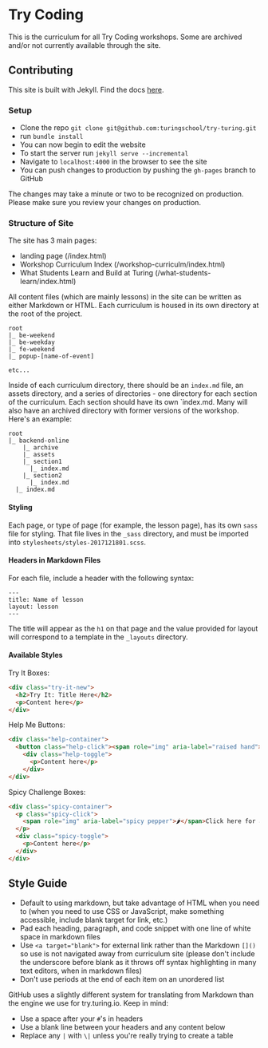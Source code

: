 # Try Coding

This is the curriculum for all Try Coding workshops. Some are archived and/or not currently available through the site.

## Contributing

This site is built with Jekyll. Find the docs [here](https://jekyllrb.com/docs/usage/).

### Setup

- Clone the repo `git clone git@github.com:turingschool/try-turing.git`
- run `bundle install`
- You can now begin to edit the website
- To start the server run `jekyll serve --incremental`
- Navigate to `localhost:4000` in the browser to see the site
- You can push changes to production by pushing the `gh-pages` branch to GitHub

The changes may take a minute or two to be recognized on production. Please make sure you review your changes on production.

### Structure of Site

The site has 3 main pages:
- landing page (/index.html)
- Workshop Curriculum Index (/workshop-curriculm/index.html)
- What Students Learn and Build at Turing (/what-students-learn/index.html)

All content files (which are mainly lessons) in the site can be written as either Markdown or HTML. Each curriculum is housed in its own directory at the root of the project.

```
root
|_ be-weekend
|_ be-weekday
|_ fe-weekend
|_ popup-[name-of-event]

etc...
```

Inside of each curriculum directory, there should be an `index.md` file, an assets directory, and a series of directories - one directory for each section of the curriculum. Each section should have its own `index.md. Many will also have an archived directory with former versions of the workshop. Here's an example:

```
root
|_ backend-online
    |_ archive
    |_ assets
    |_ section1
      |_ index.md
    |_ section2
      |_ index.md
  |_ index.md
```

#### Styling 

Each page, or type of page (for example, the lesson page), has its own `sass` file for styling. That file lives in the `_sass` directory, and must be imported into `stylesheets/styles-2017121801.scss`.

#### Headers in Markdown Files

For each file, include a header with the following syntax:

```
---
title: Name of lesson
layout: lesson
---
```

The title will appear as the `h1` on that page and the value provided for layout will correspond to a template in the `_layouts` directory.

#### Available Styles

Try It Boxes:

```html
<div class="try-it-new">
  <h2>Try It: Title Here</h2>
  <p>Content here</p>
</div>
```

Help Me Buttons:

```html
<div class="help-container">
  <button class="help-click"><span role="img" aria-label="raised hand">🤚</span>Help Me!</button>
    <div class="help-toggle">
      <p>Content here</p>
    </div>
</div>
```

Spicy Challenge Boxes:

```html
<div class="spicy-container">
  <p class="spicy-click">
    <span role="img" aria-label="spicy pepper">🌶</span>Click here for a Spicy Challenge<span role="img" aria-label="spicy pepper">🌶</span>
  </p>
  <div class="spicy-toggle">
    <p>Content here</p>
  </div>
</div>
```

## Style Guide

- Default to using markdown, but take advantage of HTML when you need to (when you need to use CSS or JavaScript, make something accessible, include blank target for link, etc.)
- Pad each heading, paragraph, and code snippet with one line of white space in markdown files
- Use `<a target="blank">` for external link rather than the Markdown `[]()` so use is not navigated away from curriculum site (please don't include the underscore before blank as it throws off syntax highlighting in many text editors, when in markdown files)
- Don't use periods at the end of each item on an unordered list

GitHub uses a slightly different system for translating from Markdown than the engine we use for try.turing.io. Keep in mind:

- Use a space after your ``#``'s in headers
- Use a blank line between your headers and any content below
- Replace any `|` with `\|` unless you're really trying to create a table
